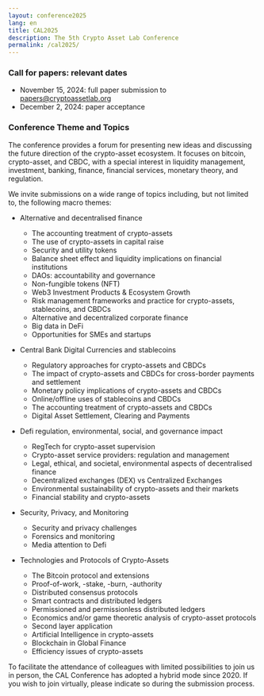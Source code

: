 ```yaml
---
layout: conference2025
lang: en
title: CAL2025
description: The 5th Crypto Asset Lab Conference
permalink: /cal2025/
---
```


### Call for papers: relevant dates

* November 15, 2024: full paper submission to [papers@cryptoassetlab.org](mailto:papers@cryptoassetlab.org)
* December 2, 2024: paper acceptance

### Conference Theme and Topics

The conference
provides a forum for presenting
new ideas and discussing the future direction of the
crypto-asset ecosystem.
It focuses on bitcoin, crypto-asset, and CBDC,
with a special interest in
liquidity management, investment, banking, finance, financial services,
monetary theory, and regulation.

We invite submissions on a wide range of topics including,
but not limited to, the following macro themes:

* Alternative and decentralised finance
  * The accounting treatment of crypto-assets
  * The use of crypto-assets in capital raise
  * Security and utility tokens
  * Balance sheet effect and liquidity implications on financial institutions
  * DAOs: accountability and governance
  * Non-fungible tokens (NFT)
  * Web3 Investment Products & Ecosystem Growth
  * Risk management frameworks and practice for crypto-assets, stablecoins, and CBDCs
  * Alternative and decentralized corporate finance
  * Big data in DeFi
  * Opportunities for SMEs and startups

* Central Bank Digital Currencies and stablecoins
  * Regulatory approaches for crypto-assets and CBDCs
  * The impact of crypto-assets and CBDCs for cross-border payments and settlement
  * Monetary policy implications of crypto-assets and CBDCs
  * Online/offline uses of stablecoins and CBDCs
  * The accounting treatment of crypto-assets and CBDCs
  * Digital Asset Settlement, Clearing and Payments

* Defi regulation, environmental, social, and governance impact
  * RegTech for crypto-asset supervision
  * Crypto-asset service providers: regulation and management
  * Legal, ethical, and societal, environmental aspects of decentralised finance
  * Decentralized exchanges (DEX) vs Centralized Exchanges
  * Environmental sustainability of crypto-assets and their markets
  * Financial stability and crypto-assets

* Security, Privacy, and Monitoring
  * Security and privacy challenges
  * Forensics and monitoring
  * Media attention to Defi

* Technologies and Protocols of Crypto-Assets
  * The Bitcoin protocol and extensions
  * Proof-of-work, -stake, -burn, -authority
  * Distributed consensus protocols
  * Smart contracts and distributed ledgers
  * Permissioned and permissionless distributed ledgers
  * Economics and/or game theoretic analysis of crypto-asset protocols
  * Second layer application
  * Artificial Intelligence in crypto-assets
  * Blockchain in Global Finance
  * Efficiency issues of crypto-assets

To facilitate the attendance of colleagues with limited possibilities to join us in person,
the CAL Conference has adopted a hybrid mode since 2020.
If you wish to join virtually, please indicate so during the submission process.

